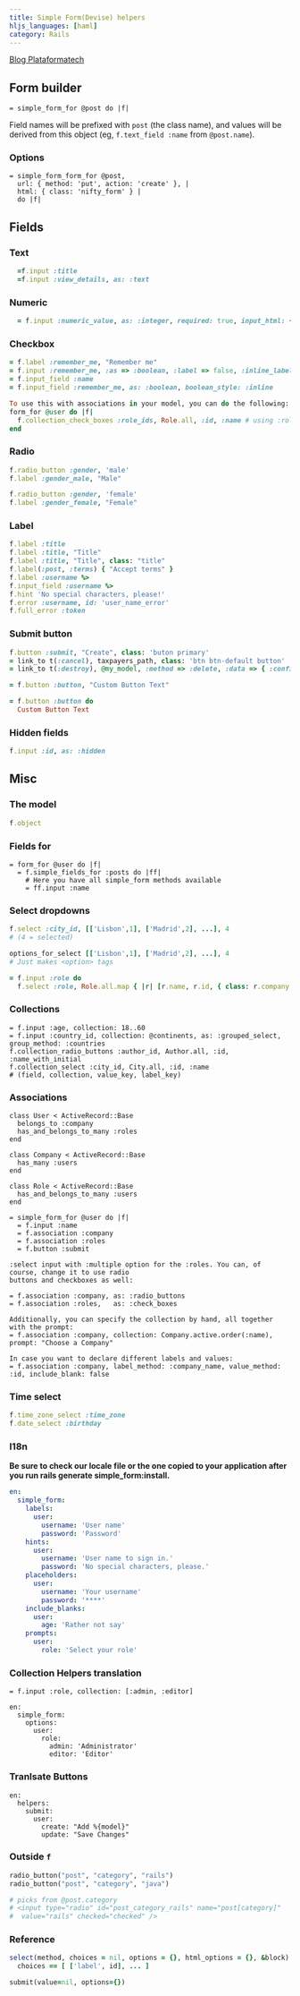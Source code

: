 ```yaml
---
title: Simple Form(Devise) helpers
hljs_languages: [haml]
category: Rails
---
```


[Blog Plataformatech](http://simple-form.plataformatec.com.br/)

## Form builder

```haml
= simple_form_for @post do |f|
```

Field names will be prefixed with `post` (the class name), and values will be derived from this object (eg, `f.text_field :name` from `@post.name`).

### Options

```haml
= simple_form_form_for @post, 
  url: { method: 'put', action: 'create' }, |
  html: { class: 'nifty_form' } |
  do |f|
```

## Fields

### Text

```rb
  =f.input :title
  =f.input :view_details, as: :text
```

### Numeric

```rb
  = f.input :numeric_value, as: :integer, required: true, input_html: { value: 10 } #input_hml = default value
```

### Checkbox

```rb
= f.label :remember_me, "Remember me"
= f.input :remember_me, :as => :boolean, :label => false, :inline_label => true if devise_mapping.rememberable?
= f.input_field :name
= f.input_field :remember_me, as: :boolean, boolean_style: :inline

To use this with associations in your model, you can do the following:
form_for @user do |f|
  f.collection_check_boxes :role_ids, Role.all, :id, :name # using :roles here is not going to work.
end
```

### Radio

```rb
f.radio_button :gender, 'male'
f.label :gender_male, "Male"

f.radio_button :gender, 'female'
f.label :gender_female, "Female"
```

### Label

```rb
f.label :title
f.label :title, "Title"
f.label :title, "Title", class: "title"
f.label(:post, :terms) { "Accept terms" }
f.label :username %>
f.input_field :username %>
f.hint 'No special characters, please!' 
f.error :username, id: 'user_name_error' 
f.full_error :token 
```

### Submit button

```rb
f.button :submit, "Create", class: 'buton primary'
= link_to t(:cancel), taxpayers_path, class: 'btn btn-default button'
= link_to t(:destroy), @my_model, :method => :delete, :data => { :confirm => t(:destroy_are_you_sure)}, class: 'button negative'

= f.button :button, "Custom Button Text"

= f.button :button do
  Custom Button Text

```

### Hidden fields

```rb
f.input :id, as: :hidden
```

## Misc

### The model

```ruby
f.object
```

### Fields for

```haml
= form_for @user do |f|
  = f.simple_fields_for :posts do |ff|
    # Here you have all simple_form methods available
    = ff.input :name
```

### Select dropdowns

```rb
f.select :city_id, [['Lisbon',1], ['Madrid',2], ...], 4
# (4 = selected)

options_for_select [['Lisbon',1], ['Madrid',2], ...], 4
# Just makes <option> tags

= f.input :role do
  f.select :role, Role.all.map { |r| [r.name, r.id, { class: r.company.id }] }, include_blank: true 

```

### Collections

```
= f.input :age, collection: 18..60
= f.input :country_id, collection: @continents, as: :grouped_select, group_method: :countries
f.collection_radio_buttons :author_id, Author.all, :id, :name_with_initial
f.collection_select :city_id, City.all, :id, :name
# (field, collection, value_key, label_key)
```

### Associations

```
class User < ActiveRecord::Base
  belongs_to :company
  has_and_belongs_to_many :roles
end

class Company < ActiveRecord::Base
  has_many :users
end

class Role < ActiveRecord::Base
  has_and_belongs_to_many :users
end

= simple_form_for @user do |f|
  = f.input :name 
  = f.association :company 
  = f.association :roles 
  = f.button :submit
  
:select input with :multiple option for the :roles. You can, of course, change it to use radio
buttons and checkboxes as well:

= f.association :company, as: :radio_buttons
= f.association :roles,   as: :check_boxes

Additionally, you can specify the collection by hand, all together with the prompt:
= f.association :company, collection: Company.active.order(:name), prompt: "Choose a Company"

In case you want to declare different labels and values:
= f.association :company, label_method: :company_name, value_method: :id, include_blank: false
```

### Time select

```rb
f.time_zone_select :time_zone
f.date_select :birthday
```
### I18n

**Be sure to check our locale file or the one copied to your application after you run
rails generate simple_form:install.**

```yaml
en:
  simple_form:
    labels:
      user:
        username: 'User name'
        password: 'Password'
    hints:
      user:
        username: 'User name to sign in.'
        password: 'No special characters, please.'
    placeholders:
      user:
        username: 'Your username'
        password: '****'
    include_blanks:
      user:
        age: 'Rather not say'
    prompts:
      user:
        role: 'Select your role'
```

### Collection Helpers translation
```
= f.input :role, collection: [:admin, :editor]

en:
  simple_form:
    options:
      user:
        role:
          admin: 'Administrator'
          editor: 'Editor'
```
### Tranlsate Buttons

```
en:
  helpers:
    submit:
      user:
        create: "Add %{model}"
        update: "Save Changes"
```


### Outside `f`

```rb
radio_button("post", "category", "rails")
radio_button("post", "category", "java")

# picks from @post.category
# <input type="radio" id="post_category_rails" name="post[category]"
#  value="rails" checked="checked" />
```

### Reference

```rb
select(method, choices = nil, options = {}, html_options = {}, &block)
  choices == [ ['label', id], ... ]

submit(value=nil, options={})
```


